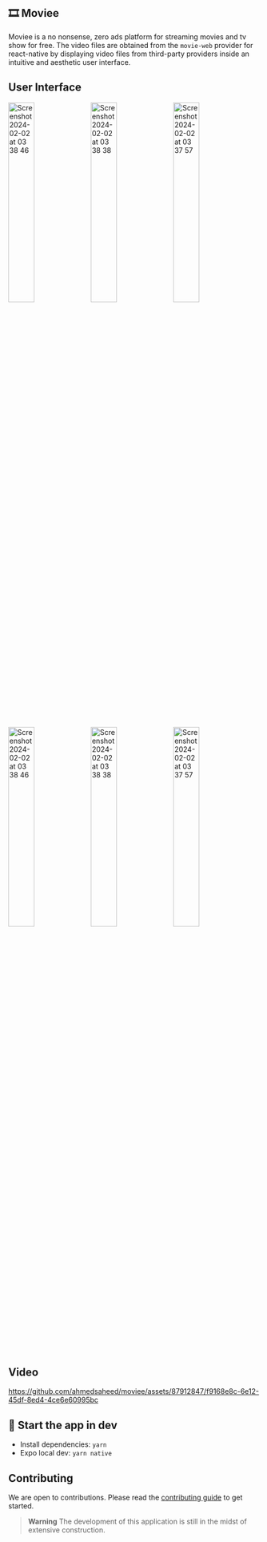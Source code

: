 ## 🎞️ Moviee

Moviee is a no nonsense, zero ads platform for streaming movies and tv show for free.
The video files are obtained from the `movie-web` provider for react-native by displaying video files from third-party providers inside an intuitive and aesthetic user interface.

## User Interface

<img width="32%" alt="Screenshot 2024-02-02 at 03 38 46" src="https://github.com/ahmedsaheed/moviee/assets/87912847/a22f37bd-b2d0-4c1c-ad2a-c8000fa9ed25">
<img width="32%" alt="Screenshot 2024-02-02 at 03 38 38" src="https://github.com/ahmedsaheed/moviee/assets/87912847/285b2ad0-11f9-486f-b035-9e1991639b45">
<img width="32%" alt="Screenshot 2024-02-02 at 03 37 57" src="https://github.com/ahmedsaheed/moviee/assets/87912847/4cae99bc-a6b8-4f77-959f-cfd77ab67b3d">

<br>

<img width="32%" alt="Screenshot 2024-02-02 at 03 38 46" src="https://github.com/ahmedsaheed/moviee/assets/87912847/0ce62743-d1df-41d3-8727-11153d8e5a07">
<img width="32%" alt="Screenshot 2024-02-02 at 03 38 38" src="https://github.com/ahmedsaheed/moviee/assets/87912847/9505e737-a700-4117-a362-5efece61bdfd">
<img width="32%" alt="Screenshot 2024-02-02 at 03 37 57" src="https://github.com/ahmedsaheed/moviee/assets/87912847/d16b5a0f-cd0d-4e77-93cd-ca927cf211fc">

## Video

https://github.com/ahmedsaheed/moviee/assets/87912847/f9168e8c-6e12-45df-8ed4-4ce6e60995bc

## 🏁 Start the app in dev

-   Install dependencies: `yarn`
-   Expo local dev: `yarn native`

## Contributing

We are open to contributions. Please read the [contributing guide](CONTRIBUTING.md) to get started.

> **Warning**
> The development of this application is still in the midst of extensive construction.
